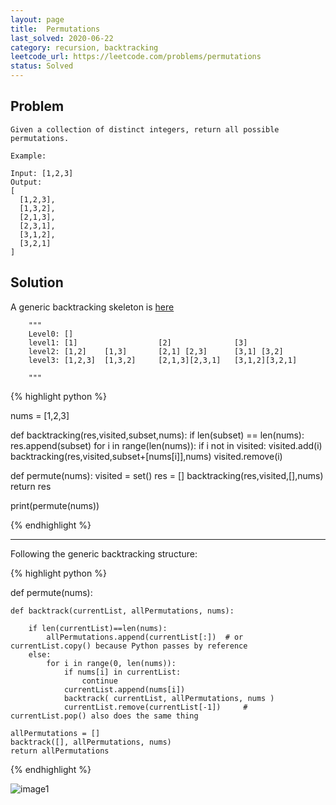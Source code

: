 ```yaml
---
layout: page
title:  Permutations
last_solved: 2020-06-22
category: recursion, backtracking
leetcode_url: https://leetcode.com/problems/permutations
status: Solved
---
```


Problem
-------

```
Given a collection of distinct integers, return all possible permutations.

Example:

Input: [1,2,3]
Output:
[
  [1,2,3],
  [1,3,2],
  [2,1,3],
  [2,3,1],
  [3,1,2],
  [3,2,1]
]

```

Solution
----------

A generic backtracking skeleton is [here](https://leetcode.com/problems/permutations/discuss/18239/A-general-approach-to-backtracking-questions-in-Java-(Subsets-Permutations-Combination-Sum-Palindrome-Partioning))

```
    """
    Level0: []
    level1: [1]                  [2]              [3]
    level2: [1,2]    [1,3]       [2,1] [2,3]      [3,1] [3,2]
    level3: [1,2,3]  [1,3,2]     [2,1,3][2,3,1]   [3,1,2][3,2,1]          
    
    """
```    

{% highlight python %}

nums = [1,2,3]

def backtracking(res,visited,subset,nums):
    if len(subset) == len(nums):
        res.append(subset)
    for i in range(len(nums)):
        if i not in visited:
            visited.add(i)
            backtracking(res,visited,subset+[nums[i]],nums)
            visited.remove(i)

def permute(nums):
    visited = set()
    res = []
    backtracking(res,visited,[],nums)
    return res

print(permute(nums))

{% endhighlight %}


________________________


Following the generic backtracking structure:

{% highlight python %}

def permute(nums):

    def backtrack(currentList, allPermutations, nums):

        if len(currentList)==len(nums):
            allPermutations.append(currentList[:])  # or currentList.copy() because Python passes by reference
        else:
            for i in range(0, len(nums)):
                if nums[i] in currentList:
                    continue
                currentList.append(nums[i])
                backtrack( currentList, allPermutations, nums )
                currentList.remove(currentList[-1])     # currentList.pop() also does the same thing

    allPermutations = []
    backtrack([], allPermutations, nums)
    return allPermutations

{% endhighlight %}

![image1]()